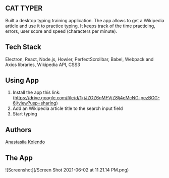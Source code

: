 ## CAT TYPER

Built a desktop typing training application. 
The app allows to get a Wikipedia article and use it to practice typing. 
It keeps track of the time practicing, errors, user score and speed (characters per minute).

## Tech Stack

Electron, React, Node.js, Howler, PerfectScrollbar, Babel, Webpack and Axios libraries, Wikipedia API, CSS3

## Using App

1. Install the app this link: (https://drive.google.com/file/d/1kjJZOZ6qMFVjZ8lj4eMcNG-pezBGG-6j/view?usp=sharing)
2. Add an Wikipedia article title to the search input field
3. Start typing

## Authors

[Anastasiia Kolendo](https://github.com/AnastasiaKolendo "Anastasiia's Github")

## The App

![Screenshot](/Screen Shot 2021-06-02 at 11.21.14 PM.png)
